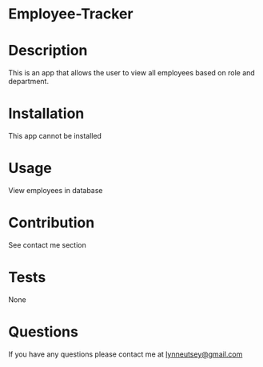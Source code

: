 # Employee-Tracker

# Description
This is an app that allows the user to view all employees based on role and department.

# Installation
  This app cannot be installed

  # Usage
  View employees in database

  # Contribution
  See contact me section 

  # Tests
  None

  # Questions

If you have any questions please contact me at lynneutsey@gmail.com

